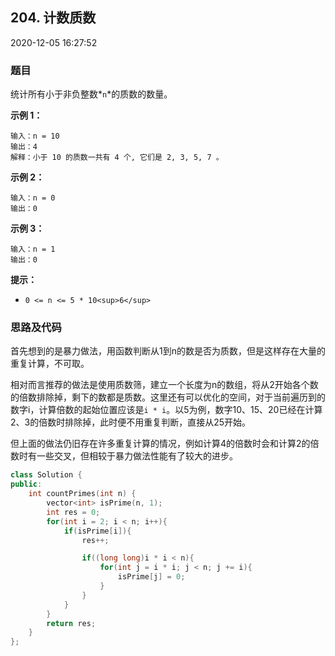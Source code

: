 ## 204. 计数质数

2020-12-05 16:27:52

### 题目

统计所有小于非负整数*``n``*的质数的数量。

 
**示例 1：**

```
输入：n = 10
输出：4
解释：小于 10 的质数一共有 4 个, 它们是 2, 3, 5, 7 。
```

**示例 2：**

```
输入：n = 0
输出：0
```

**示例 3：**

```
输入：n = 1
输出：0
```

**提示：**

- ``0 <= n <= 5 * 10<sup>6</sup>``


### 思路及代码

首先想到的是暴力做法，用函数判断从1到n的数是否为质数，但是这样存在大量的重复计算，不可取。

相对而言推荐的做法是使用质数筛，建立一个长度为n的数组，将从2开始各个数的倍数排除掉，剩下的数都是质数。这里还有可以优化的空间，对于当前遍历到的数字i，计算倍数的起始位置应该是``i * i``。以5为例，数字10、15、20已经在计算2、3的倍数时排除掉，此时便不用重复判断，直接从25开始。

但上面的做法仍旧存在许多重复计算的情况，例如计算4的倍数时会和计算2的倍数时有一些交叉，但相较于暴力做法性能有了较大的进步。

```cpp
class Solution {
public:
    int countPrimes(int n) {
        vector<int> isPrime(n, 1);
        int res = 0;
        for(int i = 2; i < n; i++){
            if(isPrime[i]){
                res++;

                if((long long)i * i < n){
                    for(int j = i * i; j < n; j += i){
                        isPrime[j] = 0;
                    }
                }
            }
        }
        return res;
    }
};
```